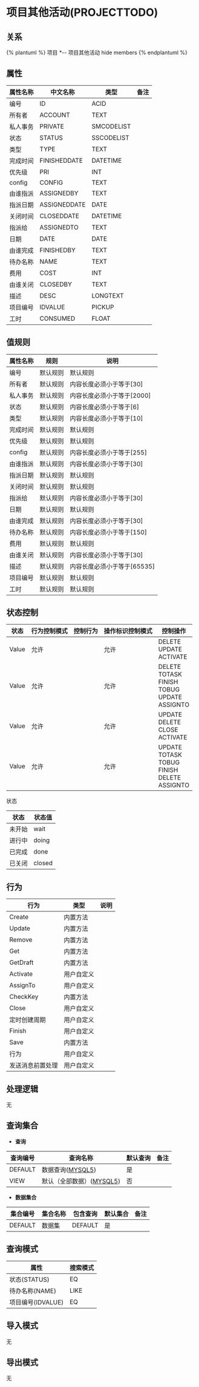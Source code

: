 # 项目其他活动(PROJECTTODO)

  

## 关系
{% plantuml %}
项目 *-- 项目其他活动 
hide members
{% endplantuml %}

## 属性

| 属性名称        |    中文名称    | 类型     |  备注  |
| --------   |------------| -----   |  -------- | 
|编号|ID|ACID|&nbsp;|
|所有者|ACCOUNT|TEXT|&nbsp;|
|私人事务|PRIVATE|SMCODELIST|&nbsp;|
|状态|STATUS|SSCODELIST|&nbsp;|
|类型|TYPE|TEXT|&nbsp;|
|完成时间|FINISHEDDATE|DATETIME|&nbsp;|
|优先级|PRI|INT|&nbsp;|
|config|CONFIG|TEXT|&nbsp;|
|由谁指派|ASSIGNEDBY|TEXT|&nbsp;|
|指派日期|ASSIGNEDDATE|DATE|&nbsp;|
|关闭时间|CLOSEDDATE|DATETIME|&nbsp;|
|指派给|ASSIGNEDTO|TEXT|&nbsp;|
|日期|DATE|DATE|&nbsp;|
|由谁完成|FINISHEDBY|TEXT|&nbsp;|
|待办名称|NAME|TEXT|&nbsp;|
|费用|COST|INT|&nbsp;|
|由谁关闭|CLOSEDBY|TEXT|&nbsp;|
|描述|DESC|LONGTEXT|&nbsp;|
|项目编号|IDVALUE|PICKUP|&nbsp;|
|工时|CONSUMED|FLOAT|&nbsp;|

## 值规则
| 属性名称    | 规则    |  说明  |
| --------   |------------| ----- | 
|编号|默认规则|默认规则|
|所有者|默认规则|内容长度必须小于等于[30]|
|私人事务|默认规则|内容长度必须小于等于[2000]|
|状态|默认规则|内容长度必须小于等于[6]|
|类型|默认规则|内容长度必须小于等于[10]|
|完成时间|默认规则|默认规则|
|优先级|默认规则|默认规则|
|config|默认规则|内容长度必须小于等于[255]|
|由谁指派|默认规则|内容长度必须小于等于[30]|
|指派日期|默认规则|默认规则|
|关闭时间|默认规则|默认规则|
|指派给|默认规则|内容长度必须小于等于[30]|
|日期|默认规则|默认规则|
|由谁完成|默认规则|内容长度必须小于等于[30]|
|待办名称|默认规则|内容长度必须小于等于[150]|
|费用|默认规则|默认规则|
|由谁关闭|默认规则|内容长度必须小于等于[30]|
|描述|默认规则|内容长度必须小于等于[65535]|
|项目编号|默认规则|默认规则|
|工时|默认规则|默认规则|

## 状态控制

|状态|行为控制模式| 控制行为 | 操作标识控制模式 | 控制操作 |
| --------   | ------------|------------|------------|------------|
|Value| 允许|  | 允许 | DELETE<br>UPDATE<br>ACTIVATE<br> |
|Value| 允许|  | 允许 | DELETE<br>TOTASK<br>FINISH<br>TOBUG<br>UPDATE<br>ASSIGNTO<br> |
|Value| 允许|  | 允许 | UPDATE<br>DELETE<br>CLOSE<br>ACTIVATE<br> |
|Value| 允许|  | 允许 | UPDATE<br>TOTASK<br>TOBUG<br>FINISH<br>DELETE<br>ASSIGNTO<br> |

状态

| 状态        |    状态值   |
| --------   |------------|
|未开始|wait|
|进行中|doing|
|已完成|done|
|已关闭|closed|

## 行为
| 行为    | 类型    |  说明  |
| --------   |------------| ----- | 
|Create|内置方法|&nbsp;|
|Update|内置方法|&nbsp;|
|Remove|内置方法|&nbsp;|
|Get|内置方法|&nbsp;|
|GetDraft|内置方法|&nbsp;|
|Activate|用户自定义|&nbsp;|
|AssignTo|用户自定义|&nbsp;|
|CheckKey|内置方法|&nbsp;|
|Close|用户自定义|&nbsp;|
|定时创建周期|用户自定义|&nbsp;|
|Finish|用户自定义|&nbsp;|
|Save|内置方法|&nbsp;|
|行为|用户自定义|&nbsp;|
|发送消息前置处理|用户自定义|&nbsp;|

## 处理逻辑
无

## 查询集合

* **查询**

| 查询编号 | 查询名称       | 默认查询 |   备注|
| --------  | --------   | --------   | ----- |
|DEFAULT|数据查询([MYSQL5](../../appendix/query_MYSQL5.md#ProjectTodo_Default))|是|&nbsp;|
|VIEW|默认（全部数据）([MYSQL5](../../appendix/query_MYSQL5.md#ProjectTodo_View))|否|&nbsp;|

* **数据集合**

| 集合编号 | 集合名称   |  包含查询  | 默认集合 |   备注|
| --------  | --------   | -------- | --------   | ----- |
|DEFAULT|数据集|DEFAULT|是|&nbsp;|

## 查询模式
| 属性      |    搜索模式     |
| --------   |------------|
|状态(STATUS)|EQ|
|待办名称(NAME)|LIKE|
|项目编号(IDVALUE)|EQ|

## 导入模式
无


## 导出模式
无
